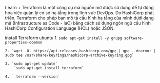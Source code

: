 Learn
    + Terraform là một công cụ mã nguồn mở được sử dụng để tự động hóa việc quản lý cơ sở hạ tầng trong lĩnh vực DevOps. Do HashiCorp phát triển,
    Terraform cho phép bạn mô tả cấu hình hạ tầng của mình dưới dạng mã (Infrastructure as Code - IaC) bằng cách sử dụng ngôn ngữ cấu hình HashiCorp Configuration Language (HCL) hoặc JSON. 

install Terraform ubuntu
    1.  `sudo apt-get install -y gnupg software-properties-common`

    2. `wget -O- https://apt.releases.hashicorp.com/gpg | gpg --dearmor | sudo tee /usr/share/keyrings/hashicorp-archive-keyring.gpg`

    3. `sudo apt-get update`
        `sudo apt-get install terraform`

    4. ` terraform --version`